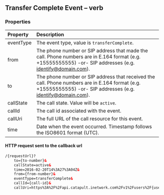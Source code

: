 
##  Transfer Complete Event – <Transfer> verb

### Properties
| Property  | Description                                                                                                                                                  |
|:----------|:-------------------------------------------------------------------------------------------------------------------------------------------------------------|
| eventType | The event type, value is `transferComplete`.                                                                                                                 |
| from      | The phone number or SIP address that made the call. Phone numbers are in E.164 format (e.g. +15555555555) -or- SIP addresses (e.g. identify@domain.com).     |
| to        | The phone number or SIP address that received the call. Phone numbers are in E.164 format (e.g. +15555555555) -or- SIP addresses (e.g. identify@domain.com). |
| callState | The call state. Value will be `active`.                                                                                                                      |
| callId    | The call id associated with the event.                                                                                                                       |
| callUri   | The full URL of the call resource for this event.                                                                                                            |
| time      | Date when the event occurred. Timestamp follows the ISO8601 format (UTC).                                                                                    |



#### HTTP request sent to the callback url

```html
/{requestUrl}?
	to={to-number}&
	callState=active&
	time=2016-02-20T14%3A27%3A04Z&
	from={from-number}&
	eventType=transferComplete&
	callId={call-id}&
	callUri=https%3A%2F%2Fapi.catapult.inetwork.com%2Fv1%2Fusers%2F{user-id}%2Fcalls%2F{call-id}
```


